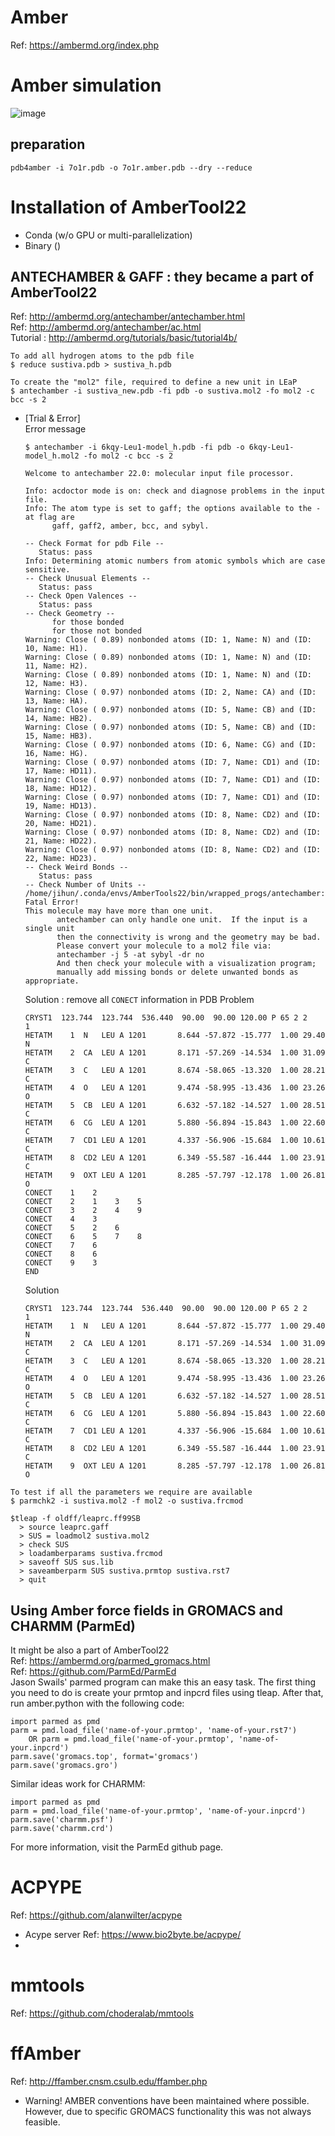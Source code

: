 # Amber
Ref: https://ambermd.org/index.php
# Amber simulation
![image](https://github.com/jihunni/Linux/assets/48517782/f4a171d8-a5c0-43f7-81ca-e762143ba9a4)

## preparation
```
pdb4amber -i 7o1r.pdb -o 7o1r.amber.pdb --dry --reduce
```
# Installation of AmberTool22 
- Conda (w/o GPU or multi-parallelization)
- Binary ()

 

## ANTECHAMBER & GAFF : they became a part of AmberTool22
Ref: http://ambermd.org/antechamber/antechamber.html  
Ref: http://ambermd.org/antechamber/ac.html  
Tutorial : http://ambermd.org/tutorials/basic/tutorial4b/  
```
To add all hydrogen atoms to the pdb file
$ reduce sustiva.pdb > sustiva_h.pdb  

To create the "mol2" file, required to define a new unit in LEaP
$ antechamber -i sustiva_new.pdb -fi pdb -o sustiva.mol2 -fo mol2 -c bcc -s 2
```
- [Trial & Error]  
  Error message
    ```
    $ antechamber -i 6kqy-Leu1-model_h.pdb -fi pdb -o 6kqy-Leu1-model_h.mol2 -fo mol2 -c bcc -s 2

    Welcome to antechamber 22.0: molecular input file processor.

    Info: acdoctor mode is on: check and diagnose problems in the input file.
    Info: The atom type is set to gaff; the options available to the -at flag are
          gaff, gaff2, amber, bcc, and sybyl.

    -- Check Format for pdb File --
       Status: pass
    Info: Determining atomic numbers from atomic symbols which are case sensitive.
    -- Check Unusual Elements --
       Status: pass
    -- Check Open Valences --
       Status: pass
    -- Check Geometry --
          for those bonded   
          for those not bonded   
    Warning: Close ( 0.89) nonbonded atoms (ID: 1, Name: N) and (ID: 10, Name: H1).
    Warning: Close ( 0.89) nonbonded atoms (ID: 1, Name: N) and (ID: 11, Name: H2).
    Warning: Close ( 0.89) nonbonded atoms (ID: 1, Name: N) and (ID: 12, Name: H3).
    Warning: Close ( 0.97) nonbonded atoms (ID: 2, Name: CA) and (ID: 13, Name: HA).
    Warning: Close ( 0.97) nonbonded atoms (ID: 5, Name: CB) and (ID: 14, Name: HB2).
    Warning: Close ( 0.97) nonbonded atoms (ID: 5, Name: CB) and (ID: 15, Name: HB3).
    Warning: Close ( 0.97) nonbonded atoms (ID: 6, Name: CG) and (ID: 16, Name: HG).
    Warning: Close ( 0.97) nonbonded atoms (ID: 7, Name: CD1) and (ID: 17, Name: HD11).
    Warning: Close ( 0.97) nonbonded atoms (ID: 7, Name: CD1) and (ID: 18, Name: HD12).
    Warning: Close ( 0.97) nonbonded atoms (ID: 7, Name: CD1) and (ID: 19, Name: HD13).
    Warning: Close ( 0.97) nonbonded atoms (ID: 8, Name: CD2) and (ID: 20, Name: HD21).
    Warning: Close ( 0.97) nonbonded atoms (ID: 8, Name: CD2) and (ID: 21, Name: HD22).
    Warning: Close ( 0.97) nonbonded atoms (ID: 8, Name: CD2) and (ID: 22, Name: HD23).
    -- Check Weird Bonds --
       Status: pass
    -- Check Number of Units --
    /home/jihun/.conda/envs/AmberTools22/bin/wrapped_progs/antechamber: Fatal Error!
    This molecule may have more than one unit.
           antechamber can only handle one unit.  If the input is a single unit
           then the connectivity is wrong and the geometry may be bad.
           Please convert your molecule to a mol2 file via:
           antechamber -j 5 -at sybyl -dr no 
           And then check your molecule with a visualization program;
           manually add missing bonds or delete unwanted bonds as appropriate.
    ```
  
  Solution : remove all `CONECT` information in PDB
    Problem
    ```
    CRYST1  123.744  123.744  536.440  90.00  90.00 120.00 P 65 2 2      1
    HETATM    1  N   LEU A 1201       8.644 -57.872 -15.777  1.00 29.40           N  
    HETATM    2  CA  LEU A 1201       8.171 -57.269 -14.534  1.00 31.09           C  
    HETATM    3  C   LEU A 1201       8.674 -58.065 -13.320  1.00 28.21           C  
    HETATM    4  O   LEU A 1201       9.474 -58.995 -13.436  1.00 23.26           O  
    HETATM    5  CB  LEU A 1201       6.632 -57.182 -14.527  1.00 28.51           C  
    HETATM    6  CG  LEU A 1201       5.880 -56.894 -15.843  1.00 22.60           C  
    HETATM    7  CD1 LEU A 1201       4.337 -56.906 -15.684  1.00 10.61           C  
    HETATM    8  CD2 LEU A 1201       6.349 -55.587 -16.444  1.00 23.91           C  
    HETATM    9  OXT LEU A 1201       8.285 -57.797 -12.178  1.00 26.81           O  
    CONECT    1    2
    CONECT    2    1    3    5
    CONECT    3    2    4    9
    CONECT    4    3
    CONECT    5    2    6
    CONECT    6    5    7    8
    CONECT    7    6
    CONECT    8    6
    CONECT    9    3
    END
    ```
    Solution
    ```
    CRYST1  123.744  123.744  536.440  90.00  90.00 120.00 P 65 2 2      1
    HETATM    1  N   LEU A 1201       8.644 -57.872 -15.777  1.00 29.40           N  
    HETATM    2  CA  LEU A 1201       8.171 -57.269 -14.534  1.00 31.09           C  
    HETATM    3  C   LEU A 1201       8.674 -58.065 -13.320  1.00 28.21           C  
    HETATM    4  O   LEU A 1201       9.474 -58.995 -13.436  1.00 23.26           O  
    HETATM    5  CB  LEU A 1201       6.632 -57.182 -14.527  1.00 28.51           C  
    HETATM    6  CG  LEU A 1201       5.880 -56.894 -15.843  1.00 22.60           C  
    HETATM    7  CD1 LEU A 1201       4.337 -56.906 -15.684  1.00 10.61           C  
    HETATM    8  CD2 LEU A 1201       6.349 -55.587 -16.444  1.00 23.91           C  
    HETATM    9  OXT LEU A 1201       8.285 -57.797 -12.178  1.00 26.81           O  
    ```

```
To test if all the parameters we require are available
$ parmchk2 -i sustiva.mol2 -f mol2 -o sustiva.frcmod

$tleap -f oldff/leaprc.ff99SB
  > source leaprc.gaff
  > SUS = loadmol2 sustiva.mol2 
  > check SUS
  > loadamberparams sustiva.frcmod
  > saveoff SUS sus.lib 
  > saveamberparm SUS sustiva.prmtop sustiva.rst7
  > quit
```
## Using Amber force fields in GROMACS and CHARMM (ParmEd)
It might be also a part of AmberTool22  
Ref: https://ambermd.org/parmed_gromacs.html   
Ref: https://github.com/ParmEd/ParmEd  
Jason Swails' parmed program can make this an easy task. The first thing you need to do is create your prmtop and inpcrd files using tleap. After that, run amber.python with the following code:
```
import parmed as pmd
parm = pmd.load_file('name-of-your.prmtop', 'name-of-your.rst7') 
    OR parm = pmd.load_file('name-of-your.prmtop', 'name-of-your.inpcrd')
parm.save('gromacs.top', format='gromacs')
parm.save('gromacs.gro')
```
Similar ideas work for CHARMM:
```
import parmed as pmd
parm = pmd.load_file('name-of-your.prmtop', 'name-of-your.inpcrd')
parm.save('charmm.psf')
parm.save('charmm.crd')
```
For more information, visit the ParmEd github page.

# ACPYPE
Ref: https://github.com/alanwilter/acpype
- Acype server
  Ref: https://www.bio2byte.be/acpype/
- 

# mmtools
Ref: https://github.com/choderalab/mmtools

# ffAmber
Ref: http://ffamber.cnsm.csulb.edu/ffamber.php
- Warning! AMBER conventions have been maintained where possible. However, due to specific GROMACS functionality this was not always feasible. 
